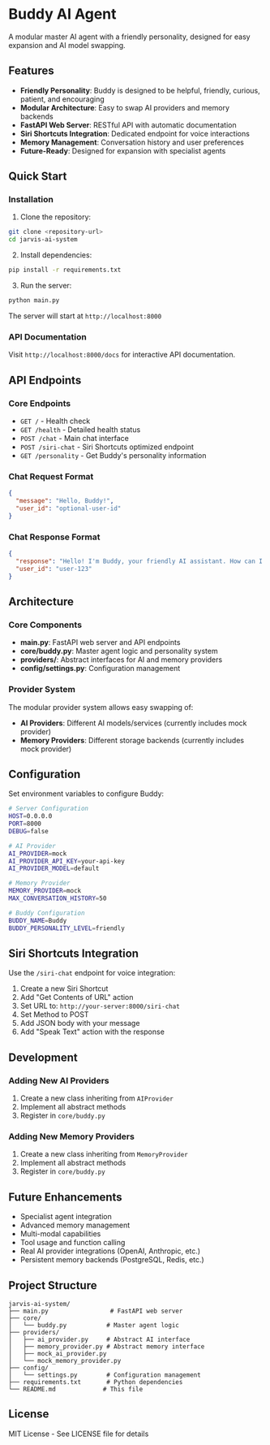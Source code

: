 # Buddy AI Agent

A modular master AI agent with a friendly personality, designed for easy expansion and AI model swapping.

## Features

- **Friendly Personality**: Buddy is designed to be helpful, friendly, curious, patient, and encouraging
- **Modular Architecture**: Easy to swap AI providers and memory backends
- **FastAPI Web Server**: RESTful API with automatic documentation
- **Siri Shortcuts Integration**: Dedicated endpoint for voice interactions
- **Memory Management**: Conversation history and user preferences
- **Future-Ready**: Designed for expansion with specialist agents

## Quick Start

### Installation

1. Clone the repository:
```bash
git clone <repository-url>
cd jarvis-ai-system
```

2. Install dependencies:
```bash
pip install -r requirements.txt
```

3. Run the server:
```bash
python main.py
```

The server will start at `http://localhost:8000`

### API Documentation

Visit `http://localhost:8000/docs` for interactive API documentation.

## API Endpoints

### Core Endpoints

- `GET /` - Health check
- `GET /health` - Detailed health status
- `POST /chat` - Main chat interface
- `POST /siri-chat` - Siri Shortcuts optimized endpoint
- `GET /personality` - Get Buddy's personality information

### Chat Request Format

```json
{
  "message": "Hello, Buddy!",
  "user_id": "optional-user-id"
}
```

### Chat Response Format

```json
{
  "response": "Hello! I'm Buddy, your friendly AI assistant. How can I help you today?",
  "user_id": "user-123"
}
```

## Architecture

### Core Components

- **main.py**: FastAPI web server and API endpoints
- **core/buddy.py**: Master agent logic and personality system
- **providers/**: Abstract interfaces for AI and memory providers
- **config/settings.py**: Configuration management

### Provider System

The modular provider system allows easy swapping of:

- **AI Providers**: Different AI models/services (currently includes mock provider)
- **Memory Providers**: Different storage backends (currently includes mock provider)

## Configuration

Set environment variables to configure Buddy:

```bash
# Server Configuration
HOST=0.0.0.0
PORT=8000
DEBUG=false

# AI Provider
AI_PROVIDER=mock
AI_PROVIDER_API_KEY=your-api-key
AI_PROVIDER_MODEL=default

# Memory Provider
MEMORY_PROVIDER=mock
MAX_CONVERSATION_HISTORY=50

# Buddy Configuration
BUDDY_NAME=Buddy
BUDDY_PERSONALITY_LEVEL=friendly
```

## Siri Shortcuts Integration

Use the `/siri-chat` endpoint for voice integration:

1. Create a new Siri Shortcut
2. Add "Get Contents of URL" action
3. Set URL to: `http://your-server:8000/siri-chat`
4. Set Method to POST
5. Add JSON body with your message
6. Add "Speak Text" action with the response

## Development

### Adding New AI Providers

1. Create a new class inheriting from `AIProvider`
2. Implement all abstract methods
3. Register in `core/buddy.py`

### Adding New Memory Providers

1. Create a new class inheriting from `MemoryProvider`
2. Implement all abstract methods
3. Register in `core/buddy.py`

## Future Enhancements

- Specialist agent integration
- Advanced memory management
- Multi-modal capabilities
- Tool usage and function calling
- Real AI provider integrations (OpenAI, Anthropic, etc.)
- Persistent memory backends (PostgreSQL, Redis, etc.)

## Project Structure

```
jarvis-ai-system/
├── main.py                 # FastAPI web server
├── core/
│   └── buddy.py           # Master agent logic
├── providers/
│   ├── ai_provider.py     # Abstract AI interface
│   ├── memory_provider.py # Abstract memory interface
│   ├── mock_ai_provider.py
│   └── mock_memory_provider.py
├── config/
│   └── settings.py        # Configuration management
├── requirements.txt       # Python dependencies
└── README.md             # This file
```

## License

MIT License - See LICENSE file for details